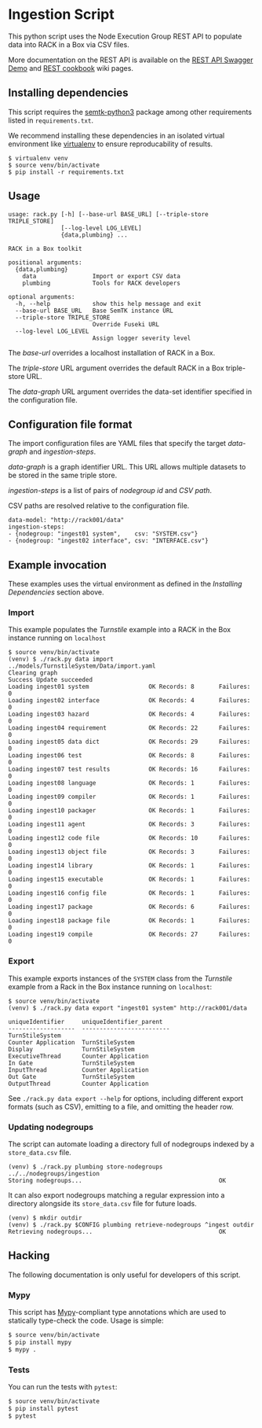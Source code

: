 <!---
NOTE: This document should be copied verbatim to this wiki page before every
release:

https://github.com/ge-high-assurance/RACK/wiki/Command-line-script:-rack.py
-->

# Ingestion Script

This python script uses the Node Execution Group REST API
to populate data into RACK in a Box via CSV files.

More documentation on the REST API is available on the
[REST API Swagger Demo](https://github.com/ge-high-assurance/RACK/wiki/REST-API-Swagger-Demo)
and [REST cookbook](https://github.com/ge-semtk/semtk/wiki/REST-cookbook) wiki pages.

## Installing dependencies

This script requires the [semtk-python3](https://github.com/ge-semtk/semtk-python3) package
among other requirements listed in `requirements.txt`.

We recommend installing these dependencies in an isolated virtual environment
like [virtualenv](https://pypi.org/project/virtualenv/) to ensure reproducability
of results.

```
$ virtualenv venv
$ source venv/bin/activate
$ pip install -r requirements.txt
```

## Usage

```
usage: rack.py [-h] [--base-url BASE_URL] [--triple-store TRIPLE_STORE]
               [--log-level LOG_LEVEL]
               {data,plumbing} ...

RACK in a Box toolkit

positional arguments:
  {data,plumbing}
    data                Import or export CSV data
    plumbing            Tools for RACK developers

optional arguments:
  -h, --help            show this help message and exit
  --base-url BASE_URL   Base SemTK instance URL
  --triple-store TRIPLE_STORE
                        Override Fuseki URL
  --log-level LOG_LEVEL
                        Assign logger severity level
```

The *base-url* overrides a localhost installation of RACK in a Box.

The *triple-store* URL argument overrides the default RACK in a Box triple-store URL.

The *data-graph* URL argument overrides the data-set identifier specified in the configuration file.

## Configuration file format

The import configuration files are YAML files that specify the target *data-graph*
and *ingestion-steps*.

*data-graph* is a graph identifier URL. This URL allows multiple datasets to be stored
in the same triple store.

*ingestion-steps* is a list of pairs of *nodegroup id* and *CSV path*.

CSV paths are resolved relative to the configuration file.

```
data-model: "http://rack001/data"
ingestion-steps:
- {nodegroup: "ingest01 system",    csv: "SYSTEM.csv"}
- {nodegroup: "ingest02 interface", csv: "INTERFACE.csv"}
```

## Example invocation

These examples uses the virtual environment as defined in the *Installing Dependencies*
section above.

### Import

This example populates the *Turnstile* example into a RACK in the Box instance
running on `localhost`

```
$ source venv/bin/activate
(venv) $ ./rack.py data import ../models/TurnstileSystem/Data/import.yaml
Clearing graph
Success Update succeeded
Loading ingest01 system                 OK Records: 8       Failures: 0
Loading ingest02 interface              OK Records: 4       Failures: 0
Loading ingest03 hazard                 OK Records: 4       Failures: 0
Loading ingest04 requirement            OK Records: 22      Failures: 0
Loading ingest05 data dict              OK Records: 29      Failures: 0
Loading ingest06 test                   OK Records: 8       Failures: 0
Loading ingest07 test results           OK Records: 16      Failures: 0
Loading ingest08 language               OK Records: 1       Failures: 0
Loading ingest09 compiler               OK Records: 1       Failures: 0
Loading ingest10 packager               OK Records: 1       Failures: 0
Loading ingest11 agent                  OK Records: 3       Failures: 0
Loading ingest12 code file              OK Records: 10      Failures: 0
Loading ingest13 object file            OK Records: 3       Failures: 0
Loading ingest14 library                OK Records: 1       Failures: 0
Loading ingest15 executable             OK Records: 1       Failures: 0
Loading ingest16 config file            OK Records: 1       Failures: 0
Loading ingest17 package                OK Records: 6       Failures: 0
Loading ingest18 package file           OK Records: 1       Failures: 0
Loading ingest19 compile                OK Records: 27      Failures: 0
```

### Export

This example exports instances of the `SYSTEM` class from the *Turnstile*
example from a Rack in the Box instance running on `localhost`:

```
$ source venv/bin/activate
(venv) $ ./rack.py data export "ingest01 system" http://rack001/data

uniqueIdentifier     uniqueIdentifier_parent
-------------------  -------------------------
TurnStileSystem
Counter Application  TurnStileSystem
Display              TurnStileSystem
ExecutiveThread      Counter Application
In Gate              TurnStileSystem
InputThread          Counter Application
Out Gate             TurnStileSystem
OutputThread         Counter Application
```
See `./rack.py data export --help` for options, including different export formats (such as CSV), emitting to a file, and omitting the header row.

### Updating nodegroups

The script can automate loading a directory full of nodegroups
indexed by a `store_data.csv` file.

```
(venv) $ ./rack.py plumbing store-nodegroups ../../nodegroups/ingestion
Storing nodegroups...                                       OK
```

It can also export nodegroups matching a regular expression
into a directory alongside its `store_data.csv` file for future
loads.

```
(venv) $ mkdir outdir
(venv) $ ./rack.py $CONFIG plumbing retrieve-nodegroups ^ingest outdir
Retrieving nodegroups...                                    OK
```

## Hacking

The following documentation is only useful for developers of this script.

### Mypy

This script has [Mypy](http://mypy-lang.org)-compliant type annotations which
are used to statically type-check the code. Usage is simple:
```bash
$ source venv/bin/activate
$ pip install mypy
$ mypy .
```

### Tests

You can run the tests with `pytest`:
```bash
$ source venv/bin/activate
$ pip install pytest
$ pytest
```
